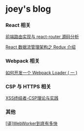 # joey's blog

### React 相关
[前端路由实现与 react-router 源码分析](https://github.com/joeyguo/blog/issues/2)

[React 数据流管理架构之 Redux 介绍](https://github.com/joeyguo/blog/issues/3)

### Webpack 相关
[如何开发一个 Webpack Loader ( 一 )](https://github.com/joeyguo/blog/issues/4)

### CSP 与 HTTPS 相关
[XSS终结者-CSP理论与实践](https://github.com/joeyguo/blog/issues/5)

### 其他
[[译]WebWorker到底有多快](https://github.com/joeyguo/blog/issues/1)
